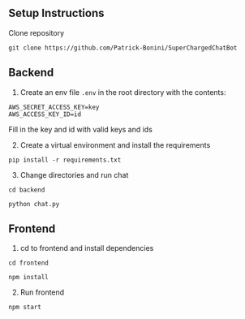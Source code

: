 ## Setup Instructions
Clone repository
```
git clone https://github.com/Patrick-Bonini/SuperChargedChatBot
```

## Backend

1. Create an env file `.env` in the root directory with the contents:

```
AWS_SECRET_ACCESS_KEY=key
AWS_ACCESS_KEY_ID=id
```
Fill in the key and id with valid keys and ids

2. Create a virtual environment and install the requirements

```
pip install -r requirements.txt
```

3. Change directories and run chat

```
cd backend
```

```
python chat.py
```

## Frontend

1. cd to frontend and install dependencies

```
cd frontend
```

```
npm install
```

2. Run frontend

```
npm start
```


